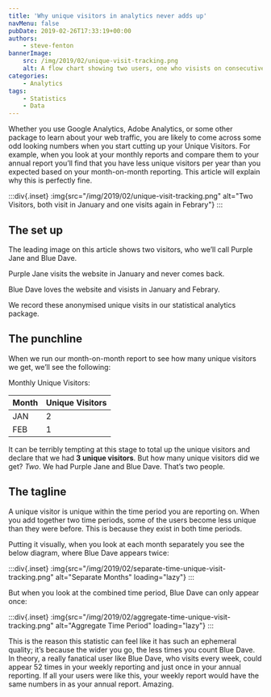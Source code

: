 ```yaml
---
title: 'Why unique visitors in analytics never adds up'
navMenu: false
pubDate: 2019-02-26T17:33:19+00:00
authors:
    - steve-fenton
bannerImage:
    src: /img/2019/02/unique-visit-tracking.png
    alt: A flow chart showing two users, one who visists on consecutive months
categories:
    - Analytics
tags:
    - Statistics
    - Data
---
```


Whether you use Google Analytics, Adobe Analytics, or some other package to learn about your web traffic, you are likely to come across some odd looking numbers when you start cutting up your Unique Visitors. For example, when you look at your monthly reports and compare them to your annual report you’ll find that you have less unique visitors per year than you expected based on your month-on-month reporting. This article will explain why this is perfectly fine.

:::div{.inset}
:img{src="/img/2019/02/unique-visit-tracking.png" alt="Two Visitors, both visit in January and one visits again in Febrary"}
:::

## The set up

The leading image on this article shows two visitors, who we’ll call Purple Jane and Blue Dave.

Purple Jane visits the website in January and never comes back.

Blue Dave loves the website and visists in January and Febrary.

We record these anonymised unique visits in our statistical analytics package.

## The punchline

When we run our month-on-month report to see how many unique visitors we get, we’ll see the following:

Monthly Unique Visitors:

| Month | Unique Visitors |
|-------|-----------------|
| JAN   | 2               |
| FEB   | 1               |

It can be terribly tempting at this stage to total up the unique visitors and declare that we had **3 unique visitors**. But how many unique visitors did we get? *Two*. We had Purple Jane and Blue Dave. That’s two people.

## The tagline

A unique visitor is unique within the time period you are reporting on. When you add together two time periods, some of the users become less unique than they were before. This is because they exist in both time periods.

Putting it visually, when you look at each month separately you see the below diagram, where Blue Dave appears twice:

:::div{.inset}
:img{src="/img/2019/02/separate-time-unique-visit-tracking.png" alt="Separate Months" loading="lazy"}
:::

But when you look at the combined time period, Blue Dave can only appear once:

:::div{.inset}
:img{src="/img/2019/02/aggregate-time-unique-visit-tracking.png" alt="Aggregate Time Period" loading="lazy"}
:::

This is the reason this statistic can feel like it has such an ephemeral quality; it’s because the wider you go, the less times you count Blue Dave. In theory, a really fanatical user like Blue Dave, who visits every week, could appear 52 times in your weekly reporting and just once in your annual reporting. If all your users were like this, your weekly report would have the same numbers in as your annual report. Amazing.